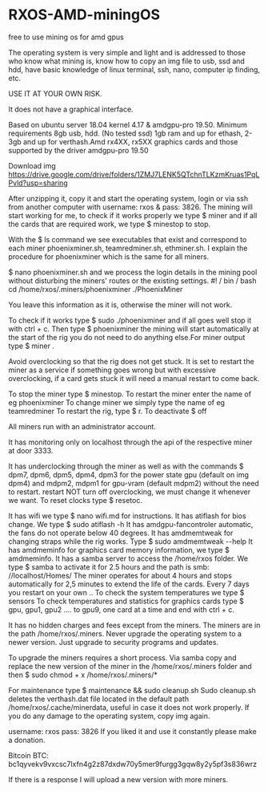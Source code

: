 # RXOS-AMD-miningOS
free to use mining os for amd gpus

The operating system is very simple and light and is addressed to those who know what mining is, know how to copy an img file to usb, ssd and hdd, have basic knowledge of linux terminal, ssh, nano, computer ip finding, etc.

USE IT AT YOUR OWN RISK.

It does not have a graphical interface.

Based on ubuntu server 18.04 kernel 4.17 & amdgpu-pro 19.50.
Minimum requirements 8gb usb, hdd. (No tested ssd) 1gb ram and up for ethash, 2-3gb and up for verthash.Amd rx4XX, rx5XX graphics cards and those supported by the driver amdgpu-pro 19.50

Download img https://drive.google.com/drive/folders/1ZMJ7LENK5QTchnTLKzmKruas1PqLPvld?usp=sharing

After unzipping it, copy it and start the operating system, login or via ssh from another computer with username: rxos ​​& pass: 3826.
The mining will start working for me, to check if it works properly we type $ miner and if all the cards that are required work, we type $ minestop to stop.

With the $ ls command we see executables that exist and correspond to each miner phoenixminer.sh, teamredminer.sh, ethminer.sh. I explain the procedure for phoenixminer which is the same for all miners.

$ nano phoenixminer.sh and we process the login details in the mining pool without disturbing the miners' routes or the existing settings.
#! / bin / bash
cd /home/rxos/.miners/phoenixminer
./PhoenixMiner

You leave this information as it is, otherwise the miner will not work.

To check if it works type $ sudo ./phoenixminer and if all goes well stop it with ctrl + c. Then type $ phoenixminer the mining will start automatically at the start of the rig you do not need to do anything else.For miner output type $ miner .

Avoid overclocking so that the rig does not get stuck. It is set to restart the miner as a service if something goes wrong but with excessive overclocking, if a card gets stuck it will need a manual restart to come back.

To stop the miner type $ minestop.
To restart the miner enter the name of eg phoenixminer
To change miner we simply type the name of eg teamredminer
To restart the rig, type $ r. To deactivate $ off

All miners run with an administrator account.

It has monitoring only on localhost through the api of the respective miner at door 3333.

It has underclocking through the miner as well as with the commands $ dpm7, dpm6, dpm5, dpm4, dpm3 for the power state gpu (default on img dpm4) and mdpm2, mdpm1 for gpu-vram (default mdpm2) without the need to restart. restart NOT turn off overclocking, we must change it whenever we want. To reset clocks type $ resetoc.

It has wifi we type $ nano wifi.md for instructions.
It has atiflash for bios change. We type $ sudo atiflash -h
It has amdgpu-fancontroler automatic, the fans do not operate below 40 degrees.
It has amdmemtweak for changing straps while the rig works. Type $ sudo amdmemtweak --help
It has amdmeminfo for graphics card memory information, we type $ amdmeminfo.
It has a samba server to access the /home/rxos folder. We type $ samba to activate it for 2.5 hours and the path is smb: //localhost/Homes/
The miner operates for about 4 hours and stops automatically for 2,5 minutes to extend the life of the cards.
Every 7 days you restart on your own ..
To check the system temperatures we type $ sensors 
To check temperatures and statistics for graphics cards type $ gpu, gpu1, gpu2 .... to gpu9, one card at a time and end with ctrl + c.

It has no hidden charges and fees except from the miners.
The miners are in the path /home/rxos/.miners.
Never upgrade the operating system to a newer version. Just upgrade to security programs and updates.

To upgrade the miners requires a short process. Via samba copy and replace the new version of the miner in the /home/rxos/.miners folder and then $ sudo chmod + x /home/rxos/.miners/*

For maintenance type $ maintenance && sudo cleanup.sh
Sudo cleanup.sh deletes the verthash.dat file located in the default path /home/rxos/.cache/minerdata, useful in case it does not work properly.
If you do any damage to the operating system, copy img again.

username: rxos
pass: 3826
If you liked it and use it constantly please make a donation.

Bitcoin BTC: bc1qyvekv9vxcsc7lxfn4g2z87dxdw70y5mer9furgg3gqw8y2y5pf3s836wrz

If there is a response I will upload a new version with more miners.
